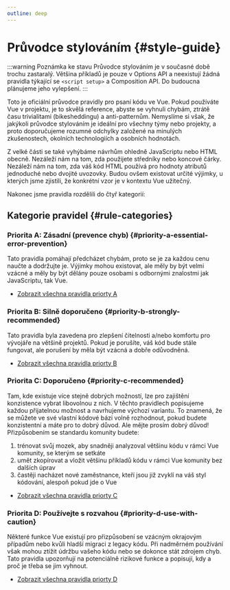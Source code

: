 ```yaml
---
outline: deep
---
```


# Průvodce stylováním {#style-guide}

:::warning Poznámka ke stavu
Průvodce stylováním je v současné době trochu zastaralý. Většina příkladů je pouze v Options API a neexistují žádná pravidla týkající se `<script setup>` a Composition API. Do budoucna plánujeme jeho vylepšení.
:::

Toto je oficiální průvodce pravidly pro psaní kódu ve Vue. Pokud používáte Vue v projektu, je to skvělá reference, abyste se vyhnuli chybám, ztrátě času trivialitami (bikesheddingu) a anti-patternům. Nemyslíme si však, že jakýkoli průvodce stylováním je ideální pro všechny týmy nebo projekty, a proto doporučujeme rozumné odchylky založené na minulých zkušenostech, okolních technologiích a osobních hodnotách.

Z velké části se také vyhýbáme návrhům ohledně JavaScriptu nebo HTML obecně. Nezáleží nám na tom, zda použijete středníky nebo koncové čárky. Nezáleží nám na tom, zda váš kód HTML používá pro hodnoty atributů jednoduché nebo dvojité uvozovky. Budou ovšem existovat určité výjimky, u kterých jsme zjistili, že konkrétní vzor je v kontextu Vue užitečný.

Nakonec jsme pravidla rozdělili do čtyř kategorií:

## Kategorie pravidel {#rule-categories}

### Priorita A: Zásadní (prevence chyb) {#priority-a-essential-error-prevention}

Tato pravidla pomáhají předcházet chybám, proto se je za každou cenu naučte a dodržujte je. Výjimky mohou existovat, ale měly by být velmi vzácné a měly by být dělány pouze osobami s odbornými znalostmi jak JavaScriptu, tak Vue.

- [Zobrazit všechna pravidla priorty A](./rules-essential)

### Priorita B: Silně doporučeno {#priority-b-strongly-recommended}

Tato pravidla byla zavedena pro zlepšení čitelnosti a/nebo komfortu pro vývojáře na většině projektů. Pokud je porušíte, váš kód bude stále fungovat, ale porušení by měla být vzácná a dobře odůvodněná.

- [Zobrazit všechna pravidla priorty B](./rules-strongly-recommended)

### Priorita C: Doporučeno {#priority-c-recommended}

Tam, kde existuje více stejně dobrých možností, lze pro zajištění konzistence vybrat libovolnou z nich. V těchto pravidlech popisujeme každou přijatelnou možnost a navrhujeme výchozí variantu. To znamená, že se můžete ve své vlastní kódové bázi volně rozhodnout, pokud budete konzistentní a máte pro to dobrý důvod. Ale mějte prosím dobrý důvod! Přizpůsobením se standardu komunity budete:

1. trénovat svůj mozek, aby snadněji analyzoval většinu kódu v rámci Vue komunity, se kterým se setkáte
2. umět zkopírovat a vložit většinu příkladů kódu v rámci Vue komunity bez dalších úprav
3. častěji nacházet nové zaměstnance, kteří jsou již zvyklí na váš styl kódování, alespoň pokud jde o Vue

- [Zobrazit všechna pravidla priorty C](./rules-recommended)

### Priorita D: Používejte s rozvahou {#priority-d-use-with-caution}

Některé funkce Vue existují pro přizpůsobení se vzácným okrajovým případům nebo kvůli hladší migraci z legacy kódu. Při nadměrném používání však mohou ztížit údržbu vašeho kódu nebo se dokonce stát zdrojem chyb. Tato pravidla upozorňují na potenciálně rizikové funkce a popisují, kdy a proč je třeba se jim vyhnout.

- [Zobrazit všechna pravidla priorty D](./rules-use-with-caution)
